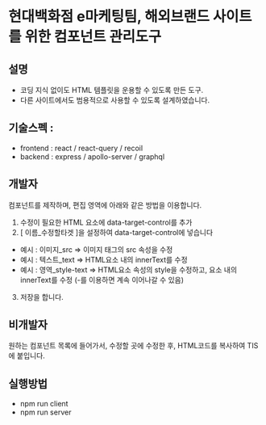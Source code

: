 ﻿# 현대백화점 e마케팅팀, 해외브랜드 사이트를 위한 컴포넌트 관리도구
## 설명 
- 코딩 지식 없이도 HTML 템플릿을 운용할 수 있도록 만든 도구.
- 다른 사이트에서도 범용적으로 사용할 수 있도록 설계하였습니다.

## 기술스펙 : 
- frontend : react / react-query / recoil
- backend : express / apollo-server / graphql

## 개발자 
컴포넌트를 제작하며, 편집 영역에 아래와 같은 방법을 이용합니다.
1. 수정이 필요한 HTML 요소에 data-target-control를 추가
2. [ 이름_수정할타겟 ]을 설정하여 data-target-control에 넣습니다
- 예시 : 이미지_src => 이미지 태그의 src 속성을 수정
- 예시 : 텍스트_text => HTML요소 내의 innerText를 수정
- 예시 : 영역_style-text => HTML요소 속성의 style을 수정하고, 요소 내의 innerText를 수정 (-를 이용하면 계속 이어나갈 수 있음)
3. 저장을 합니다.

## 비개발자 
원하는 컴포넌트 목록에 들어가서, 수정할 곳에 수정한 후, HTML코드를 복사하여 TIS에 붙입니다.

## 실행방법
- npm run client
- npm run server
